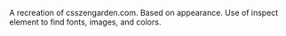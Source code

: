 A recreation of csszengarden.com. Based on appearance. Use of inspect element to find fonts, images, and colors.
